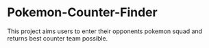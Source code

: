 # Pokemon-Counter-Finder
This project aims users to enter their opponents pokemon squad and returns best counter team possible. 
